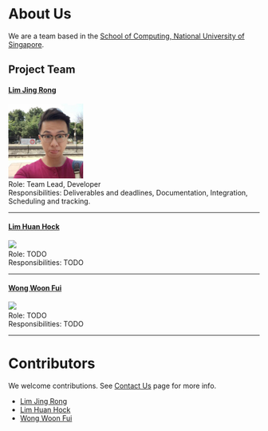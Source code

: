 # About Us

We are a team based in the [School of Computing, National University of Singapore](http://www.comp.nus.edu.sg).

## Project Team

#### [Lim Jing Rong](http://github.com/jjingrong)
<img src="images/LimJingRong.jpg" width="150"><br>
Role: Team Lead, Developer <br>
Responsibilities: Deliverables and deadlines, Documentation, Integration, Scheduling and tracking.

----

#### [Lim Huan Hock](http://github.com/huanhock)
<img src="images/DamithRajapakse.jpg" width="150"><br>
Role: TODO  <br>
Responsibilities: TODO 

----

#### [Wong Woon Fui](http://github.com/benwongwf)
<img src="images/DamithRajapakse.jpg" width="150"><br>
Role: TODO <br>
Responsibilities: TODO 

-----

# Contributors

We welcome contributions. See [Contact Us](ContactUs.md) page for more info.

* [Lim Jing Rong](https://github.com/CS2103AUG2016-F12-B2/main/pulls?q=is%3Apr+author%3Ajjingrong)
* [Lim Huan Hock](https://github.com/CS2103AUG2016-F12-B2/main/pulls?q=is%3Apr+author%3Ahuanhock)
* [Wong Woon Fui](https://github.com/CS2103AUG2016-F12-B2/main/pulls?q=is%3Apr+author%3Abenwongwf)
